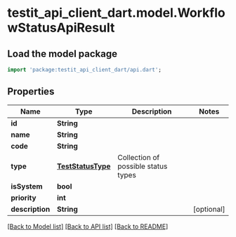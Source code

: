 # testit_api_client_dart.model.WorkflowStatusApiResult

## Load the model package
```dart
import 'package:testit_api_client_dart/api.dart';
```

## Properties
Name | Type | Description | Notes
------------ | ------------- | ------------- | -------------
**id** | **String** |  | 
**name** | **String** |  | 
**code** | **String** |  | 
**type** | [**TestStatusType**](TestStatusType.md) | Collection of possible status types | 
**isSystem** | **bool** |  | 
**priority** | **int** |  | 
**description** | **String** |  | [optional] 

[[Back to Model list]](../README.md#documentation-for-models) [[Back to API list]](../README.md#documentation-for-api-endpoints) [[Back to README]](../README.md)


